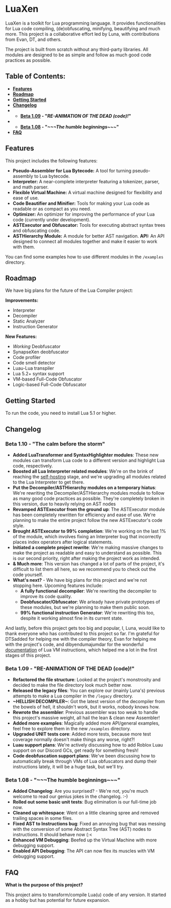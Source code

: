 # LuaXen

LuaXen is a toolkit for Lua programming language. It provides functionalities for Lua code compiling, (de)obfuscating, minifying, beautifying and much more. This project is a collaborative effort led by Luna, with contributions from Evan, DT, and others.

The project is built from scratch without any third-party libraries. All modules are designed to be as simple and follow as much good code practices as possible.

## Table of Contents:
- **[Features](#features)**
- **[Roadmap](#roadmap)**
- **[Getting Started](#getting-started)**
- **[Changelog](#changelog)**
- - **[Beta 1.09](#beta-109---re-animation-of-the-dead-code) - "*RE-ANIMATION OF THE DEAD (code)!*"**
- - **[Beta 1.08](#beta-108---the-humble-beginnings) - "*\~\~\~The humble beginnings\~\~\~*"**
- **[FAQ](#faq)**

## Features

This project includes the following features:

- **Pseudo-Assembler for Lua Bytecode:** A tool for turning pseudo-assembly to Lua bytecode.
- **Interpreter:** A near-complete interpreter featuring a tokenizer, parser, and math parser.
- **Flexible Virtual Machine:** A virtual machine designed for flexibility and ease of use.
- **Code Beautifier and Minifier:** Tools for making your Lua code as readable or as compact as you need.
- **Optimizer:** An optimizer for improving the performance of your Lua code (currently under development).
- **ASTExecutor and Obfuscator:** Tools for executing abstract syntax trees and obfuscating code.
- **ASTHierarchy Module:** A module for better AST navigation.
  **API:** An API designed to connect all modules together and make it easier to work with them.

You can find some examples how to use different modules in the `/examples` directory.

## Roadmap

We have big plans for the future of the Lua Compiler project:

**Improvements:**

- Interpreter
- Decompiler
- Static Analyzer
- Instruction Generator

**New Features:**

- *Working* Deobfuscator
- SynapseXen deobfuscator
- Code profiler
- Code smell detector
- Luau-Lua transpiler
- Lua 5.2+ syntax support
- VM-based Full-Code Obfuscator
- Logic-based Full-Code Obfuscator

## Getting Started

To run the code, you need to install Lua 5.1 or higher.

## Changelog

### Beta 1.10 - "The calm before the storm"

- **Added LuaTransformer and SyntaxHighlighter modules**: These new modules can transform Lua code to a different version and highlight Lua code, respectively. 
- **Boosted all Lua Interpreter related modules**: We're on the brink of reaching the [self-hosting](https://en.wikipedia.org/wiki/Self-hosting_(compilers)) stage, and we're upgrading all modules related to the Lua Interpreter to get there.
- **Put the Decompiler/ASTHierarchy modules on a temporary hiatus**: We're rewriting the Decompiler/ASTHierarchy modules module to follow as many good code practices as possible. They're completely broken in this version, due to heavily relying on AST nodes
- **Revamped ASTExecutor from the ground up**: The ASTExecutor module has been completely rewritten for efficiency and ease of use. We're planning to make the entire project follow the new ASTExecutor's code style.
- **Brought ASTExecutor to 99% completion**: We're working on the last 1% of the module, which involves fixing an Interpreter bug that incorrectly places index operators after logical statements.
- **Initiated a complete project rewrite**: We're making massive changes to make the project as readable and easy to understand as possible. This is our second priority, right after making the project work as intended.
- **& Much more**: This version has changed a lot of parts of the project, it's difficult to list them all here, so we recommend you to check out the code yourself. 
- **What's next?** - We have big plans for this project and we're not stopping here. Upcoming features include:
  - **A fully functional decompiler**: We're rewriting the decompiler to improve its code quality.
  - **Deobfuscator/Obfuscator**: We arleady have private prototypes of these modules, but we're planning to make them public soon.
  - **99% functional instruction Generator**: We're rewriting this too, despite it working almost fine in its current state.

And lastly, before this project gets too big and popular, I, Luna, would like to thank everyone who has contributed to this project so far. I'm grateful for DTSadded for helping me with the compiler theory, Evan for helping me with the project's code, and dibyendumajumdar for the wonderful [documentation](https://the-ravi-programming-language.readthedocs.io/en/latest/index.html) of Lua VM instructions, which helped me a lot in the first stages of this project.

### Beta 1.09 - "RE-ANIMATION OF THE DEAD (code)!"

- **Refactored the file structure**: Looked at the project's monstrosity and decided to make the file directory look much better now.
- **Released the legacy files**: You can explore our (mainly Luna's) previous attempts to make a Lua compiler in the `/legacy` directory.
- **\~HELLISH DECOMPILER\~**: Got the latest version of the decompiler from the bowels of hell, it shouldn't work, but it works, nobody knows how.
- **Rewrote the assembler**: Previous assembler was too weak to handle this project's massive weight, all hail the lean & clean new Assembler!
- **Added more examples**: Magically added more API/general examples, feel free to explore them in the new `/examples` directory.
- **Upgraded UNIT tests core**: Added more tests, because more test coverage normally doesn't make things any worse, right?!
- **Luau support plans**: We're actively discussing how to add Roblox Luau support on our Discord GCs, get ready for something fresh!
- **Code deobfuscation support plans**: We've been discussing how to automatically break through VMs of Lua obfuscators and dump their instructions lately, it will be a huge task, but we'll try.

### Beta 1.08 - "\~\~\~The humble beginnings\~\~\~"

- **Added Changelog**: Are you surprised? - We're not, you're much welcome to read our genius jokes in the changelog. :-)
- **Rolled out some basic unit tests**: Bug elimination is our full-time job now.
- **Cleaned up whitespace**: Went on a little cleaning spree and removed trailing spaces in some files.
- **Fixed AST to Instructions bug**: Fixed an annoying bug that was messing with the conversion of some Abstract Syntax Tree (AST) nodes to instructions. It should behave now (:<
- **Enhanced VM Debugging**: Beefed up the Virtual Machine with more debugging support.
- **Enabled API Debugging**: The API can now flex its muscles with VM debugging support.

## FAQ

**What is the purpose of this project?**

This project aims to transform/compile Lua(u) code of any version. It started as a hobby but has potential for future expansion.
